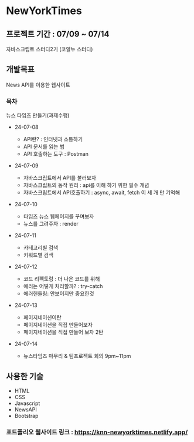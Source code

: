 # NewYorkTimes

## 프로젝트 기간 : 07/09 ~ 07/14

자바스크립트 스터디2기 (코알누 스터디)

## 개발목표

News API를 이용한 웹사이트

### 목차

뉴스 타임즈 만들기(과제수행)

- 24-07-08

  - API란? : 인터넷과 소통하기
  - API 문서를 읽는 법
  - API 호출하는 도구 : Postman

- 24-07-09

  - 자바스크립트에서 API를 불러보자
  - 자바스크립트의 동작 원리 : api를 이해 하기 위한 필수 개념
  - 자바스크립트에서 API호출하기 : async, await, fetch 이 세 개 만 기억해

- 24-07-10

  - 타임즈 뉴스 웹페이지를 꾸며보자
  - 뉴스를 그려주자 : render

- 24-07-11

  - 카테고리별 검색
  - 키워드별 검색

- 24-07-12

  - 코드 리펙토링 : 더 나은 코드를 위해
  - 에러는 어떻게 처리할까? : try-catch
  - 에러핸들링: 안보이지만 중요한것

- 24-07-13

  - 페이지네이션이란
  - 페이지네이션을 직접 만들어보자
  - 페이지네이션을 직접 만들어 보자 2탄

- 24-07-14

  - 뉴스타임즈 마무리 & 팀프로젝트 회의 9pm~11pm

## 사용한 기술

- HTML
- CSS
- Javascript
- NewsAPI
- Bootstrap

### 포트폴리오 웹사이트 링크 : <https://knn-newyorktimes.netlify.app/>
